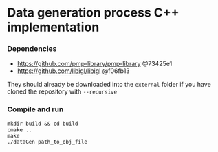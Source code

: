 # Data generation process C++ implementation

### Dependencies

* https://github.com/pmp-library/pmp-library @73425e1
* https://github.com/libigl/libigl @f06fb13

They should already be downloaded into the ```external``` folder if you have cloned the repository with ```--recursive```

### Compile and run
```
mkdir build && cd build
cmake ..
make
./dataGen path_to_obj_file
```
